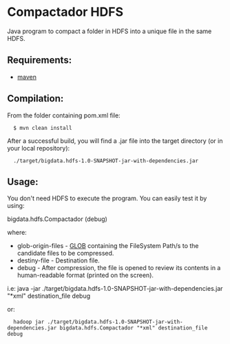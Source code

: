 Compactador HDFS
================

Java program to compact a folder in HDFS into a unique file in the same HDFS.

Requirements:
-------------
* [maven](http://maven.apache.org)

Compilation:
------------

From the folder containing pom.xml file:

      $ mvn clean install

After a successful build, you will find a .jar file into the target directory (or in your local repository):

      ./target/bigdata.hdfs-1.0-SNAPSHOT-jar-with-dependencies.jar


Usage:
------

You don't need HDFS to execute the program. You can easily test it by using:

bigdata.hdfs.Compactador <glob-origin-files> <destiny-file> (debug)

where: 

* glob-origin-files - [GLOB](http://en.wikipedia.org/wiki/Glob_(programming)) containing the FileSystem Path/s to the candidate files to be compressed.
* destiny-file - Destination file.
* debug - After compression, the file is opened to review its contents in a human-readable format (printed on the screen).

i.e:
      java -jar ./target/bigdata.hdfs-1.0-SNAPSHOT-jar-with-dependencies.jar "*xml" destination_file debug

or:

      hadoop jar ./target/bigdata.hdfs-1.0-SNAPSHOT-jar-with-dependencies.jar bigdata.hdfs.Compactador "*xml" destination_file debug

